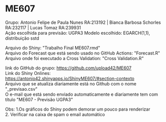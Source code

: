 # ME607
Grupo: Antonio Felipe de Paula Nunes RA:213192 | Bianca Barbosa Schorles RA:232117 | Lucas Tomaz RA:239931  
Ação escolhida para previsão: UGPA3
Modelo escolhido: EGARCH(1,1), distribuição sstd

Arquivo do Shiny: "Trabalho Final ME607.rmd"  
Arquivo do Forecast que está sendo usado no GitHub Actions: "Forecast.R"  
Arquivo onde foi executado a Cross Validation: "Cross Validation.R"

link do GitHub do grupo: https://github.com/upload42/ME607   
Link do Shiny Onlines: https://antonio42.shinyapps.io/ShinyME607/#section-contexto  
Arquivo que se atualiza diariamente está no Github com o nome "_previsao.csv"  
O e-mail que está sendo enviado automaticamente e diariamente tem com título "ME607 - Previsão UGPA3"

Obs: 
1.Os gráficos do Shiny podem demorar um pouco para renderizar  
2. Verificar na caixa de spam o email automático

